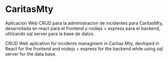 # CaritasMty
Aplicacion Web CRUD para la administracion de incidentes para CaritasMty, desarrollada en react para el frontend y nodejs + express para el backend, utilizando sql server para la base de datos. 

CRUD Web aplication for incidents managment in Caritas Mty, devloped in React for the frontend and nodejs + express for the backend while using sql server for the data base. 
